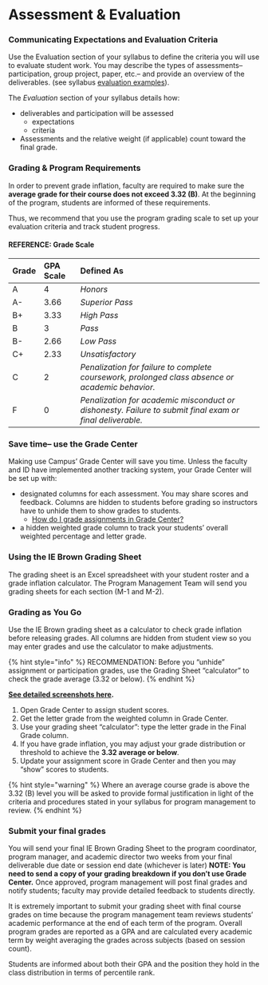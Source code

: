 # Assessment & Evaluation

### **Communicating Expectations and Evaluation Criteria**

Use the Evaluation section of your syllabus to define the criteria you will use to evaluate student work. You may describe the types of assessments– participation, group project, paper, etc.– and provide an overview of the deliverables. \(see syllabus [evaluation examples](https://sites.google.com/a/brown.edu/emba-syllabus-style-guide/home/evaluation-criteria/evaluation-criteria-samples)\).

The _Evaluation_ section of your syllabus details how:

* deliverables and participation will be assessed
  * expectations
  * criteria
* Assessments and the relative weight \(if applicable\) count toward the final grade.

### **Grading & Program Requirements**

In order to prevent grade inflation, faculty are required to make sure the **average grade for their course does not exceed 3.32 \(B\)**.  At the beginning of the program, students are informed of these requirements.

Thus, we recommend that you use the program grading scale to set up your evaluation criteria and track student progress.

#### **REFERENCE: Grade Scale**

| Grade | GPA Scale | Defined As |
| :--- | :--- | :--- |
| A | 4 | _Honors_ |
| A- | 3.66 | _Superior Pass_ |
| B+ | 3.33 | _High Pass_ |
| B | 3 | _Pass_ |
| B- | 2.66 | _Low Pass_ |
| C+ | 2.33 | _Unsatisfactory_ |
| C | 2 | _Penalization for failure to complete coursework, prolonged class absence or academic behavior._ |
| F | 0 | _Penalization for academic misconduct or dishonesty. Failure to submit final exam or final deliverable._ |

### **Save time– use the Grade Center**

Making use Campus’ Grade Center will save you time. Unless the faculty and ID have implemented another tracking system, your Grade Center will be set up with:

* designated columns for each assessment. You may share scores and feedback. Columns are hidden to students before grading so instructors have to unhide them to show grades to students.
  * [How do I grade assignments in Grade Center?](http://www.screencast.com/t/sUfrlnG9qrM4)
* a hidden weighted grade column to track your students’ overall weighted percentage and letter grade.

### **Using the IE Brown Grading Sheet**

The grading sheet is an Excel spreadsheet with your student roster and a grade inflation calculator. The Program Management Team will send you grading sheets for each section \(M-1 and M-2\).

### **Grading as You Go**

Use the IE Brown grading sheet as a calculator to check grade inflation before releasing grades. All columns are hidden from student view so you may enter grades and use the calculator to make adjustments.

{% hint style="info" %}
RECOMMENDATION: Before you “unhide” assignment or participation grades, use the Grading Sheet “calculator” to check the grade average \(3.32 or below\).
{% endhint %}

[**See detailed screenshots here**](https://docs.google.com/document/d/1CYGsQeBZNVqHvB_gltwXFzZeEP1CH7HZwtnldzCn6us/edit?usp=sharing)**.**

1. Open Grade Center to assign student scores.
2. Get the letter grade from the weighted column in Grade Center.
3. Use your grading sheet “calculator”: type the letter grade in the Final Grade column.
4. If you have grade inflation, you may adjust your grade distribution or threshold to achieve the **3.32 average or below**.
5. Update your assignment score in Grade Center and then you may “show” scores to students.  

{% hint style="warning" %}
Where an average course grade is above the 3.32 \(B\) level you will be asked to provide formal justification in light of the criteria and procedures stated in your syllabus for program management to review.
{% endhint %}

### **Submit your final grades**

You will send your final IE Brown Grading Sheet to the program coordinator, program manager, and academic director two weeks from your final deliverable due date or session end date \(whichever is later\) **NOTE: You need to send a copy of your grading breakdown if you don’t use Grade Center.**  Once approved, program management will post final grades and notify students; faculty may provide detailed feedback to students directly. 

It is extremely important to submit your grading sheet with final course grades on time because the program management team reviews students’ academic performance at the end of each term of the program. Overall program grades are reported as a GPA and are calculated every academic term by weight averaging the grades across subjects \(based on session count\).

Students are informed about both their GPA and the position they hold in the class distribution in terms of percentile rank.

